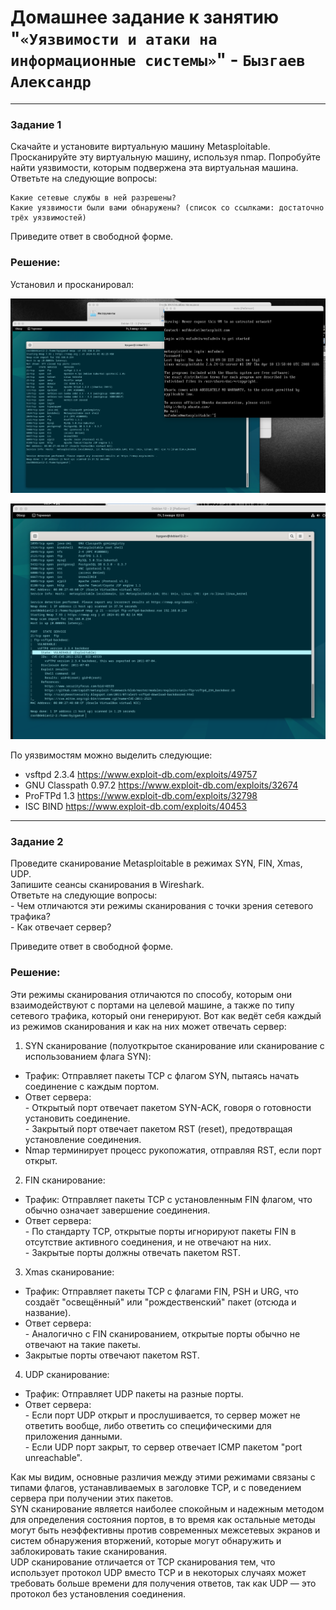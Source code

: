 # Домашнее задание к занятию "`«Уязвимости и атаки на информационные системы»`" - `Бызгаев Александр`

---

### Задание 1

Скачайте и установите виртуальную машину Metasploitable.
Просканируйте эту виртуальную машину, используя nmap.
Попробуйте найти уязвимости, которым подвержена эта виртуальная машина.
Ответьте на следующие вопросы:  

    Какие сетевые службы в ней разрешены?    
    Какие уязвимости были вами обнаружены? (список со ссылками: достаточно трёх уязвимостей)  
Приведите ответ в свободной форме.

### Решение:

Установил и просканировал: 

![image](https://github.com/Byzgaev-I/Vulnerabilities-and-attacks/blob/main/Metasploitable.png)

![image](https://github.com/Byzgaev-I/Vulnerabilities-and-attacks/blob/main/Metasploitable2.png)


По уязвимостям можно выделить следующие:
 
- vsftpd 2.3.4 https://www.exploit-db.com/exploits/49757
- GNU Classpath 0.97.2 https://www.exploit-db.com/exploits/32674
- ProFTPd 1.3 https://www.exploit-db.com/exploits/32798
- ISC BIND  https://www.exploit-db.com/exploits/40453

---

### Задание 2

Проведите сканирование Metasploitable в режимах SYN, FIN, Xmas, UDP.  
Запишите сеансы сканирования в Wireshark.  
Ответьте на следующие вопросы:  
    - Чем отличаются эти режимы сканирования с точки зрения сетевого трафика?    
    - Как отвечает сервер?
    
Приведите ответ в свободной форме.

### Решение:

Эти режимы сканирования отличаются по способу, которым они взаимодействуют с портами на целевой машине, а также по типу сетевого трафика, который они генерируют. Вот как ведёт себя каждый из режимов сканирования и как на них может отвечать сервер:  

1. SYN сканирование (полуоткрытое сканирование или сканирование с использованием флага SYN):  

 - Трафик: Отправляет пакеты TCP с флагом SYN, пытаясь начать соединение с каждым портом.  
 - Ответ сервера:  
          - Открытый порт отвечает пакетом SYN-ACK, говоря о готовности установить соединение.  
          - Закрытый порт отвечает пакетом RST (reset), предотвращая установление соединения.  
- Nmap терминирует процесс рукопожатия, отправляя RST, если порт открыт. 

2. FIN сканирование:  

 - Трафик: Отправляет пакеты TCP с установленным FIN флагом, что обычно означает завершение соединения.  
 - Ответ сервера:  
          - По стандарту TCP, открытые порты игнорируют пакеты FIN в отсутствие активного соединения, и не отвечают на них.  
          - Закрытые порты должны отвечать пакетом RST.  

3. Xmas сканирование:

 - Трафик: Отправляет пакеты TCP с флагами FIN, PSH и URG, что создаёт "освещённый" или "рождественский" пакет (отсюда и название).  
 - Ответ сервера:  
        - Аналогично с FIN сканированием, открытые порты обычно не отвечают на такие пакеты.  
 - Закрытые порты отвечают пакетом RST.  

4. UDP сканирование:  

 - Трафик: Отправляет UDP пакеты на разные порты.  
 - Ответ сервера:  
        - Если порт UDP открыт и прослушивается, то сервер может не ответить вообще, либо ответить со специфическими для приложения данными.  
        - Если UDP порт закрыт, то сервер отвечает ICMP пакетом "port unreachable".  

Как мы видим, основные различия между этими режимами связаны с типами флагов, устанавливаемых в заголовке TCP, и с поведением сервера при получении этих пакетов.   
SYN сканирование является наиболее спокойным и надежным методом для определения состояния портов, в то время как остальные методы могут быть неэффективны против современных межсетевых экранов и систем обнаружения вторжений, которые могут обнаружить и заблокировать такие сканирования.   
UDP сканирование отличается от TCP сканирования тем, что использует протокол UDP вместо TCP и в некоторых случаях может требовать больше времени для получения ответов, так как UDP — это протокол без установления соединения.
